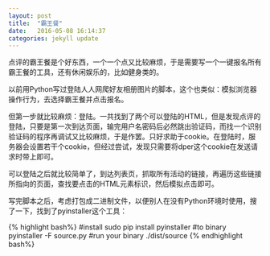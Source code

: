 ```yaml
---
layout: post
title:  "霸王餐"
date:   2016-05-08 16:14:37
categories: jekyll update
---
```

点评的霸王餐是个好东西，一个一个点又比较麻烦，于是需要写一个一键报名所有霸王餐的工具，还有休闲娱乐的，比如健身类的。

以前用Python写过登陆人人网爬好友相册图片的脚本，这个也类似：模拟浏览器操作行为，去选择霸王餐并点击报名。

但第一步就比较麻烦：登陆。一共找到了两个可以登陆的HTML，但是发现点评的登陆，只要是第一次到达页面，输完用户名密码后必然跳出验证码，而找一个识别验证码的程序再调试又比较麻烦，于是作罢。只好求助于cookie。在登陆时，服务器会设置若干个cookie，但经过尝试，发现只需要将dper这个cookie在发送请求时带上即可。

可以登陆之后就比较简单了，到达列表页，抓取所有活动的链接，再遍历这些链接所指向的页面，查找要点击的HTML元素标识，然后模拟点击即可。

写完脚本之后，考虑打包成二进制文件，以便别人在没有Python环境时使用，搜了一下，找到了pyinstaller这个工具：

{% highlight bash%}
#install
sudo pip install pyinstaller
#to binary
pyinstaller -F source.py
#run your binary
./dist/source
{% endhighlight bash%}



